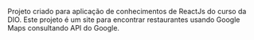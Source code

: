 Projeto criado para aplicação de conhecimentos de ReactJs do curso da DIO.
Este projeto é um site para encontrar restaurantes usando Google Maps consultando API do Google.
